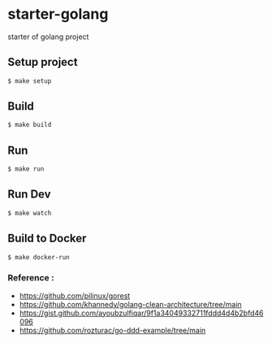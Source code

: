 # starter-golang
starter of golang project

## Setup project
```bash    
$ make setup
```

## Build
```bash    
$ make build
```

## Run
```bash    
$ make run
```

## Run Dev
```bash    
$ make watch
```


## Build to Docker
```bash    
$ make docker-run
```

### Reference : 
- https://github.com/pilinux/gorest
- https://github.com/khannedy/golang-clean-architecture/tree/main
- https://gist.github.com/ayoubzulfiqar/9f1a34049332711fddd4d4b2bfd46096
- https://github.com/rozturac/go-ddd-example/tree/main